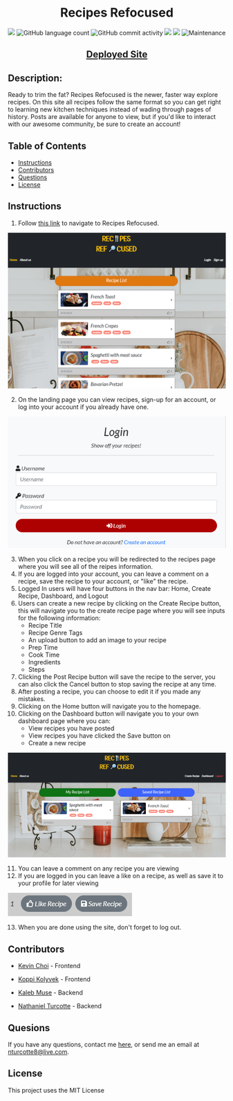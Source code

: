 <h1 align="center"><strong>Recipes Refocused</strong></h1>

<p align="center">
    <img src="https://img.shields.io/github/languages/top/TheHebi/recipe-forum-site">
    <img alt="GitHub language count" src="https://img.shields.io/github/languages/count/TheHebi/recipe-forum-site">
    <img alt="GitHub commit activity" src="https://img.shields.io/github/commit-activity/m/TheHebi/recipe-forum-site">
    <img src="https://img.shields.io/github/repo-size/TheHebi/recipe-forum-site">
    <img src="https://img.shields.io/badge/License-MIT-yellow.svg">
    <img alt="Maintenance" src="https://img.shields.io/maintenance/yes/2021">
</p>

<h2 align="center">
  <a href="https://recipes-refocused.herokuapp.com/">Deployed Site</a>
</h2>

## Description:

Ready to trim the fat? Recipes Refocused is the newer, faster way explore recipes. On this site all recipes follow the same format so you can get right to learning new kitchen techniques instead of wading through pages of history. Posts are available for anyone to view, but if you'd like to interact with our awesome community, be sure to create an account!

## Table of Contents

- [Instructions](#instructions)
- [Contributors](#contributors)
- [Questions](#questions)
- [License](#license)

## Instructions

1. Follow <a href="https://recipes-refocused.herokuapp.com/">this link</a> to navigate to Recipes Refocused.

![landing page](./images/landing-page.png)

2. On the landing page you can view recipes, sign-up for an account, or log into your account if you already have one.

![login](./images/login.png)

3. When you click on a recipe you will be redirected to the recipes page where you will see all of the reipes information.
4. If you are logged into your account, you can leave a comment on a recipe, save the recipe to your account, or "like" the recipe.
5. Logged In users will have four buttons in the nav bar: Home, Create Recipe, Dashboard, and Logout
6. Users can create a new recipe by clicking on the Create Recipe button, this will navigate you to the create recipe page where you will see inputs for the following information:
    * Recipe Title
    * Recipe Genre Tags
    * An upload button to add an image to your recipe
    * Prep Time
    * Cook Time
    * Ingredients
    * Steps 
7. Clicking the Post Recipe button will save the recipe to the server, you can also click the Cancel button to stop saving the recipe at any time.
8. After posting a recipe, you can choose to edit it if you made any mistakes.
9. Clicking on the Home button will navigate you to the homepage.
10. Clicking on the Dashboard button will navigate you to your own dashboard page where you can:
    * View recipes you have posted
    * View recipes you have clicked the Save button on
    * Create a new recipe

![dashboard](./images/dashboard.png)

11. You can leave a comment on any recipe you are viewing
12. If you are logged in you can leave a like on a recipe, as well as save it to your profile for later viewing

![like and save](./images/likes-and-saves.png)


13. When you are done using the site, don't forget to log out.

## Contributors

* <a href="https://github.com/rhwlffk1028">Kevin Choi</a> - Frontend

* <a href="https://github.com/kkolyvek">Koppi Kolyvek</a> - Frontend

* <a href="https://github.com/kcmuse">Kaleb Muse</a> - Backend

* <a href="https://github.com/TheHebi">Nathaniel Turcotte</a> - Backend


## Quesions

If you have any questions, contact me <a href="https://github.com/TheHebi" target="_blank">here</a>, or send me an email at nturcotte8@live.com.

## License

This project uses the MIT License
